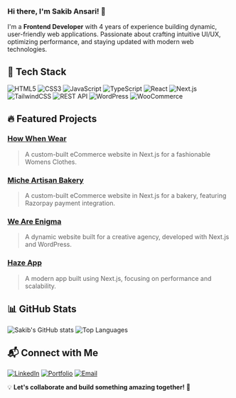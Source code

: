 ### Hi there, I'm Sakib Ansari! 👋

I'm a **Frontend Developer** with 4 years of experience building dynamic, user-friendly web applications. Passionate about crafting intuitive UI/UX, optimizing performance, and staying updated with modern web technologies.

## 🚀 Tech Stack

![HTML5](https://img.shields.io/badge/HTML5-E34F26?style=flat&logo=html5&logoColor=white)
![CSS3](https://img.shields.io/badge/CSS3-1572B6?style=flat&logo=css3&logoColor=white)
![JavaScript](https://img.shields.io/badge/JavaScript-F7DF1E?style=flat&logo=javascript&logoColor=black)
![TypeScript](https://img.shields.io/badge/TypeScript-3178C6?style=flat&logo=typescript&logoColor=white)
![React](https://img.shields.io/badge/React-61DAFB?style=flat&logo=react&logoColor=black)
![Next.js](https://img.shields.io/badge/Next.js-000000?style=flat&logo=nextdotjs&logoColor=white)
![TailwindCSS](https://img.shields.io/badge/Tailwind_CSS-38B2AC?style=flat&logo=tailwind-css&logoColor=white)
![REST API](https://img.shields.io/badge/REST_APIs-02569B?style=flat&logo=api&logoColor=white)
![WordPress](https://img.shields.io/badge/WordPress-21759B?style=flat&logo=wordpress&logoColor=white)
![WooCommerce](https://img.shields.io/badge/WooCommerce-96588A?style=flat&logo=woocommerce&logoColor=white)

## 🔥 Featured Projects

### [How When Wear](https://howwhenwear.com/)
> A custom-built eCommerce website in Next.js for a fashionable Womens Clothes.

### [Miche Artisan Bakery](https://micheartisanbakery.com/)
> A custom-built eCommerce website in Next.js for a bakery, featuring Razorpay payment integration.

### [We Are Enigma](https://weareenigma.com/)
> A dynamic website built for a creative agency, developed with Next.js and WordPress.

### [Haze App](https://haze-app.vercel.app/)
> A modern app built using Next.js, focusing on performance and scalability.

## 📊 GitHub Stats

![Sakib's GitHub stats](https://github-readme-stats.vercel.app/api?username=sakibansari1999&show_icons=true&theme=radical&count_private=true&include_all_commits=true)
![Top Languages](https://github-readme-stats.vercel.app/api/top-langs/?username=sakibansari1999&layout=compact&theme=radical&count_private=true)

## 📬 Connect with Me

[![LinkedIn](https://img.shields.io/badge/LinkedIn-0A66C2?style=flat&logo=linkedin&logoColor=white)](https://www.linkedin.com/in/sakibansari/)
[![Portfolio](https://img.shields.io/badge/Portfolio-000000?style=flat&logo=vercel&logoColor=white)](https://sakib-ansari.vercel.app/)
[![Email](https://img.shields.io/badge/Email-D14836?style=flat&logo=gmail&logoColor=white)](mailto:saquibansari556@gmail.com)

💡 **Let's collaborate and build something amazing together!** 🚀
